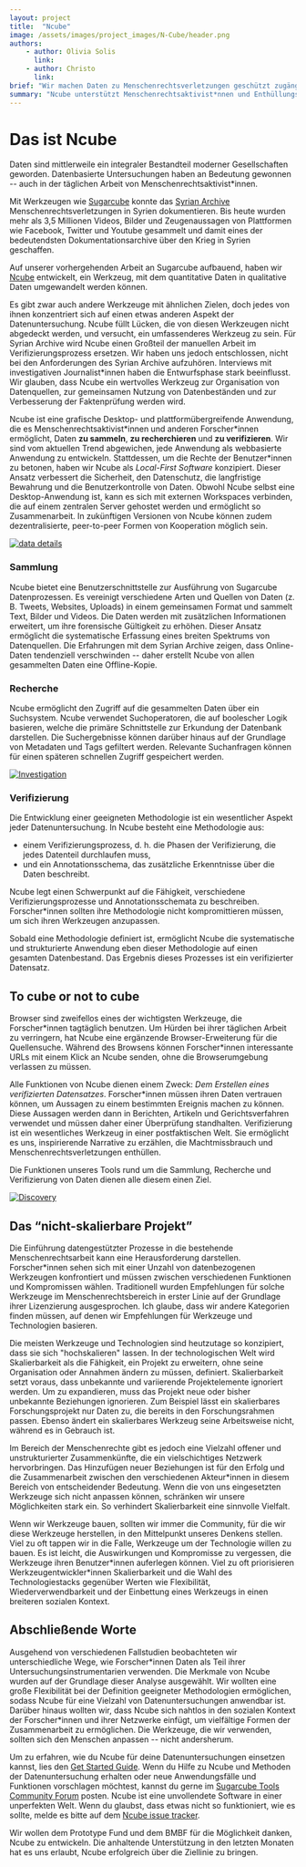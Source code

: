 ```yaml
---
layout: project
title:  "Ncube"
image: /assets/images/project_images/N-Cube/header.png
authors:
    - author: Olivia Solis
      link:
    - author: Christo
      link:
brief: "Wir machen Daten zu Menschenrechtsverletzungen geschützt zugänglich."
summary: "Ncube unterstützt Menschenrechtsaktivist*nnen und Enthüllungsjournalist*nnen dabei, Daten zu einem Teil ihres investigativen Werkzeugkastens zu machen. Es erlaubt, Daten zu sammeln, zu recherchieren und zu verifizieren, mit dem Ziel inspirierende Geschichten zu erzählen, die Machtmissbrauch und Menschenrechtsverletzungen aufdecken."
---
```


# Das ist Ncube

Daten sind mittlerweile ein integraler Bestandteil moderner Gesellschaften geworden. Datenbasierte Untersuchungen haben an Bedeutung gewonnen -- auch in der täglichen Arbeit von Menschenrechtsaktivist\*innen.

Mit Werkzeugen wie [Sugarcube](https://sugarcubetools.net/sugarcube) konnte das [Syrian Archive](https://syrianarchive.org) Menschenrechtsverletzungen in Syrien dokumentieren. Bis heute wurden mehr als 3,5 Millionen Videos, Bilder und Zeugenaussagen von Plattformen wie Facebook, Twitter und Youtube gesammelt und damit eines der bedeutendsten Dokumentationsarchive über den Krieg in Syrien geschaffen.

Auf unserer vorhergehenden Arbeit an Sugarcube aufbauend, haben wir [Ncube](https://sugarcubetools.net/ncube) entwickelt, ein Werkzeug, mit dem quantitative Daten in qualitative Daten umgewandelt werden können.

Es gibt zwar auch andere Werkzeuge mit ähnlichen Zielen, doch jedes von ihnen konzentriert sich auf einen etwas anderen Aspekt der Datenuntersuchung. Ncube füllt Lücken, die von diesen Werkzeugen nicht abgedeckt werden, und versucht, ein umfassenderes Werkzeug zu sein. Für Syrian Archive wird Ncube einen Großteil der manuellen Arbeit im Verifizierungsprozess ersetzen. Wir haben uns jedoch entschlossen, nicht bei den Anforderungen des Syrian Archive aufzuhören. Interviews mit investigativen Journalist\*innen haben die Entwurfsphase stark beeinflusst. Wir glauben, dass Ncube ein wertvolles Werkzeug zur Organisation von Datenquellen, zur gemeinsamen Nutzung von Datenbeständen und zur Verbesserung der Faktenprüfung werden wird.

Ncube ist eine grafische Desktop- und plattformübergreifende Anwendung, die es Menschenrechtsaktivist\*innen und anderen Forscher\*innen ermöglicht, Daten **zu sammeln**, **zu recherchieren** und **zu verifizieren**. Wir sind vom aktuellen Trend abgewichen, jede Anwendung als webbasierte Anwendung zu entwickeln. Stattdessen, um die Rechte der Benutzer\*innen zu betonen, haben wir Ncube als _Local-First Software_ konzipiert. Dieser Ansatz verbessert die Sicherheit, den Datenschutz, die langfristige Bewahrung und die Benutzerkontrolle von Daten. Obwohl Ncube selbst eine Desktop-Anwendung ist, kann es sich mit externen Workspaces verbinden, die auf einem zentralen Server gehostet werden und ermöglicht so Zusammenarbeit. In zukünftigen Versionen von Ncube können zudem dezentralisierte, peer-to-peer Formen von Kooperation möglich sein. 

[![data details](/assets/images/project_images/N-Cube/data_details_2.png)](/assets/images/project_images/N-Cube/data_details_2.png)

### Sammlung

Ncube bietet eine Benutzerschnittstelle zur Ausführung von Sugarcube Datenprozessen. Es vereinigt verschiedene Arten und Quellen von Daten (z. B. Tweets, Websites, Uploads) in einem gemeinsamen Format und sammelt Text, Bilder und Videos. Die Daten werden mit zusätzlichen Informationen erweitert, um ihre forensische Gültigkeit zu erhöhen. Dieser Ansatz ermöglicht die systematische Erfassung eines breiten Spektrums von Datenquellen. Die Erfahrungen mit dem Syrian Archive zeigen, dass Online-Daten tendenziell verschwinden -- daher erstellt Ncube von allen gesammelten Daten eine Offline-Kopie.

### Recherche

Ncube ermöglicht den Zugriff auf die gesammelten Daten über ein Suchsystem. Ncube verwendet Suchoperatoren, die auf boolescher Logik basieren, welche die primäre Schnittstelle zur Erkundung der Datenbank darstellen. Die Suchergebnisse können darüber hinaus auf der Grundlage von Metadaten und Tags gefiltert werden. Relevante Suchanfragen können für einen späteren schnellen Zugriff gespeichert werden.

[![Investigation](/assets/images/project_images/N-Cube/investigation_3.png)](/assets/images/project_images/N-Cube/investigation_3.png)

### Verifizierung

Die Entwicklung einer geeigneten Methodologie ist ein wesentlicher Aspekt jeder Datenuntersuchung. In Ncube besteht eine Methodologie aus:

- einem Verifizierungsprozess, d. h. die Phasen der Verifizierung, die jedes Datenteil durchlaufen muss,
- und ein Annotationsschema, das zusätzliche Erkenntnisse über die Daten beschreibt.

Ncube legt einen Schwerpunkt auf die Fähigkeit, verschiedene Verifizierungsprozesse und Annotationsschemata zu beschreiben. Forscher\*innen sollten ihre Methodologie nicht kompromittieren müssen, um sich ihren Werkzeugen anzupassen.

Sobald eine Methodologie definiert ist, ermöglicht Ncube die systematische und strukturierte Anwendung eben dieser Methodologie auf einen gesamten Datenbestand. Das Ergebnis dieses Prozesses ist ein verifizierter Datensatz.

## To cube or not to cube

Browser sind zweifellos eines der wichtigsten Werkzeuge, die Forscher\*innen tagtäglich benutzen. Um Hürden bei ihrer täglichen Arbeit zu verringern, hat Ncube eine ergänzende Browser-Erweiterung für die Quellensuche. Während des Browsens können Forscher\*innen interessante URLs mit einem Klick an Ncube senden, ohne die Browserumgebung verlassen zu müssen.

Alle Funktionen von Ncube dienen einem Zweck: _Dem Erstellen eines verifizierten Datensatzes_. Forscher\*innen müssen ihren Daten vertrauen können, um Aussagen zu einem bestimmten Ereignis machen zu können. Diese Aussagen werden dann in Berichten, Artikeln und Gerichtsverfahren verwendet und müssen daher einer Überprüfung standhalten. Verifizierung ist ein wesentliches Werkzeug in einer postfaktischen Welt. Sie ermöglicht es uns, inspirierende Narrative zu erzählen, die Machtmissbrauch und Menschenrechtsverletzungen enthüllen.

Die Funktionen unseres Tools rund um die Sammlung, Recherche und Verifizierung von Daten dienen alle diesem einen Ziel.

[![Discovery](/assets/images/project_images/N-Cube/discovery_4.png)](/assets/images/project_images/N-Cube/discovery_4.png)

## Das “nicht-skalierbare Projekt”

Die Einführung datengestützter Prozesse in die bestehende Menschenrechtsarbeit kann eine Herausforderung darstellen. Forscher\*innen sehen sich mit einer Unzahl von datenbezogenen Werkzeugen konfrontiert und müssen zwischen verschiedenen Funktionen und Kompromissen wählen. Traditionell wurden Empfehlungen für solche Werkzeuge im Menschenrechtsbereich in erster Linie auf der Grundlage ihrer Lizenzierung ausgesprochen. Ich glaube, dass wir andere Kategorien finden müssen, auf denen wir Empfehlungen für Werkzeuge und Technologien basieren.

Die meisten Werkzeuge und Technologien sind heutzutage so konzipiert, dass sie sich "hochskalieren" lassen. In der technologischen Welt wird Skalierbarkeit als die Fähigkeit, ein Projekt zu erweitern, ohne seine Organisation oder Annahmen ändern zu müssen, definiert. Skalierbarkeit setzt voraus, dass unbekannte und variierende Projektelemente ignoriert werden. Um zu expandieren, muss das Projekt neue oder bisher unbekannte Beziehungen ignorieren. Zum Beispiel lässt ein skalierbares Forschungsprojekt nur Daten zu, die bereits in den Forschungsrahmen passen. Ebenso ändert ein skalierbares Werkzeug seine Arbeitsweise nicht, während es in Gebrauch ist.

Im Bereich der Menschenrechte gibt es jedoch eine Vielzahl offener und unstrukturierter Zusammenkünfte, die ein vielschichtiges Netzwerk hervorbringen. Das Hinzufügen neuer Beziehungen ist für den Erfolg und die Zusammenarbeit zwischen den verschiedenen Akteur\*innen in diesem Bereich von entscheidender Bedeutung. Wenn die von uns eingesetzten Werkzeuge sich nicht anpassen können, schränken wir unsere Möglichkeiten stark ein. So verhindert Skalierbarkeit eine sinnvolle Vielfalt.

Wenn wir Werkzeuge bauen, sollten wir immer die Community, für die wir diese Werkzeuge herstellen, in den Mittelpunkt unseres Denkens stellen. Viel zu oft tappen wir in die Falle, Werkzeuge um der Technologie willen zu bauen. Es ist leicht, die Auswirkungen und Kompromisse zu vergessen, die Werkzeuge ihren Benutzer\*innen auferlegen können. Viel zu oft priorisieren Werkzeugentwickler\*innen Skalierbarkeit und die Wahl des Technologiestacks gegenüber Werten wie Flexibilität, Wiederverwendbarkeit und der Einbettung eines Werkzeugs in einen breiteren sozialen Kontext.
 
## Abschließende Worte

Ausgehend von verschiedenen Fallstudien beobachteten wir unterschiedliche Wege, wie Forscher\*innen Daten als Teil ihrer Untersuchungsinstrumentarien verwenden. Die Merkmale von Ncube wurden auf der Grundlage dieser Analyse ausgewählt. Wir wollten eine große Flexibilität bei der Definition geeigneter Methodologien ermöglichen, sodass Ncube für eine Vielzahl von Datenuntersuchungen anwendbar ist. Darüber hinaus wollten wir, dass Ncube sich nahtlos in den sozialen Kontext der Forscher\*innen und ihrer Netzwerke einfügt, um vielfältige Formen der Zusammenarbeit zu ermöglichen. Die Werkzeuge, die wir verwenden, sollten sich den Menschen anpassen -- nicht andersherum.

Um zu erfahren, wie du Ncube für deine Datenuntersuchungen einsetzen kannst, lies den [Get Started Guide](https://sugarcubetools.net/ncube/get-started). Wenn du Hilfe zu Ncube und Methoden der Datenuntersuchung erhalten oder neue Anwendungsfälle und Funktionen vorschlagen möchtest, kannst du gerne im [Sugarcube Tools Community Forum](https://users.sugarcubetools.net) posten. Ncube ist eine unvollendete Software in einer unperfekten Welt. Wenn du glaubst, dass etwas nicht so funktioniert, wie es sollte, melde es bitte auf dem [Ncube issue tracker](https://github.com/critocrito/ncube/issues).

Wir wollen dem Prototype Fund und dem BMBF für die Möglichkeit danken, Ncube zu entwickeln. Die anhaltende Unterstützung in den letzten Monaten hat es uns erlaubt, Ncube erfolgreich über die Ziellinie zu bringen.
